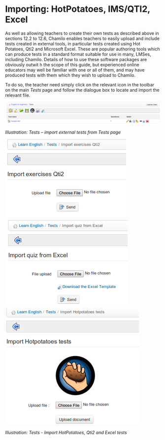 # Importing: HotPotatoes, IMS/QTI2, Excel

As well as allowing teachers to create their own tests as described above in sections 12.2 to 12.6, Chamilo enables teachers to easily upload and include tests created in external tools, in particular tests created using Hot Potatoes, Qti2 and Microsoft Excel. These are popular authoring tools which can produce tests in a standard format suitable for use in many, LMSes, including Chamilo. Details of how to use these software packages are obviously outwit h the scope of this guide, but experienced online educators may well be familiar with one or all of them, and may have produced tests with them which they wish to upload to Chamilo.

To do so, the teacher need simply click on the relevant icon in the toolbar on the main _Tests_ page and follow the dialogue box to locate and import the relevant file.

![](../../.gitbook/assets/graphics132.png)

_Illustration: Tests – import external tests from Tests page_

![](../../.gitbook/assets/graphics157.png)![](../../.gitbook/assets/graphics158.png)![](../../.gitbook/assets/graphics159.png)

_Illustration: Tests - Import HotPotatoes, Qti2 and Excel tests_

